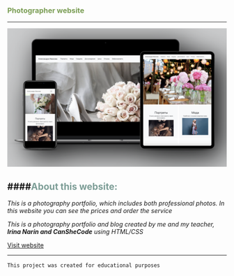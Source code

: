 ### <span style="color: #7A9D54">Photographer website</span>


---
![photo website](photo.png)

####<span style="color: #7C9D96">About this website:</span>
---

_This is a photography portfolio, which includes both professional photos. In this website you can see the prices and order the service_


_This is a photography portfolio and blog created by me and my teacher, **Irina Narin and CanSheCode** using HTML/CSS_


[Visit website](https://photographer-alexandra-i.glitch.me/)

***
```
This project was created for educational purposes
```


